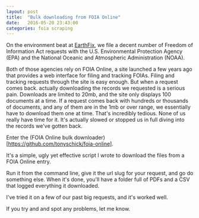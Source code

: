 ```yaml
---
layout: post
title:  "Bulk downloading from FOIA Online"
date:   2016-05-20 23:43:00
categories: foia scraping
---
```


On the environment beat at [EarthFix](http://www.opb.org/news/topic/environment/), we file a decent number of Freedom of Information Act requests with the U.S. Environmental Protection Agency (EPA) and the National Oceanic and Atmospheric Administration (NOAA).

Both of those agencies rely on FOIA Online, a site launched a few years ago that provides a web interface for filing and tracking FOIAs. Filing and tracking requests through the site is easy enough. But when a request comes back. actually downloading the records we requested is a serious pain. Downloads are limited to 20mb, and the site only displays 100 documents at a time. If a request comes back with hundreds or thousands of documents, and any of them are in the 1mb or over range, we essentially have to download them one at time. That's incredibly tedious. None of us really have time for it. It's actually slowed or stopped us in full diving into the records we've gotten back.    

Enter the (FOIA Online bulk downloader)[https://github.com/tonyschick/foia-online].

It's a simple, ugly yet effective script I wrote to download the files from a FOIA Online entry.

Run it from the command line, give it the url slug for your request, and go do something else. When it's done, you'll have a folder full of PDFs and a CSV that logged everything it downloaded.

I've tried it on a few of our past big requests, and it's worked well.

If you try and and spot any problems, let me know.
